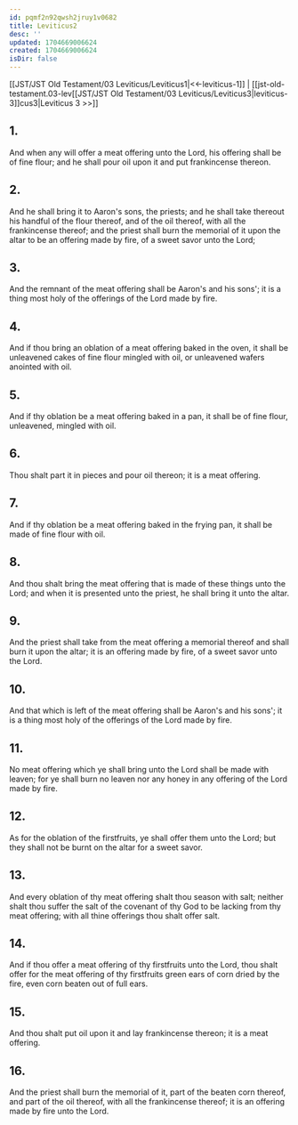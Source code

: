 ```yaml
---
id: pqmf2n92qwsh2jruy1v0682
title: Leviticus2
desc: ''
updated: 1704669006624
created: 1704669006624
isDir: false
---
```

[[JST/JST Old Testament/03 Leviticus/Leviticus1|<<-leviticus-1]] | [[jst-old-testament.03-lev[[JST/JST Old Testament/03 Leviticus/Leviticus3|leviticus-3]]cus3|Leviticus 3 >>]]
## 1.
And when any will offer a meat offering unto the Lord, his offering shall be of fine flour; and he shall pour oil upon it and put frankincense thereon.
## 2.
And he shall bring it to Aaron\'s sons, the priests; and he shall take thereout his handful of the flour thereof, and of the oil thereof, with all the frankincense thereof; and the priest shall burn the memorial of it upon the altar to be an offering made by fire, of a sweet savor unto the Lord;
## 3.
And the remnant of the meat offering shall be Aaron\'s and his sons\'; it is a thing most holy of the offerings of the Lord made by fire.
## 4.
And if thou bring an oblation of a meat offering baked in the oven, it shall be unleavened cakes of fine flour mingled with oil, or unleavened wafers anointed with oil.
## 5.
And if thy oblation be a meat offering baked in a pan, it shall be of fine flour, unleavened, mingled with oil.
## 6.
Thou shalt part it in pieces and pour oil thereon; it is a meat offering.
## 7.
And if thy oblation be a meat offering baked in the frying pan, it shall be made of fine flour with oil.
## 8.
And thou shalt bring the meat offering that is made of these things unto the Lord; and when it is presented unto the priest, he shall bring it unto the altar.
## 9.
And the priest shall take from the meat offering a memorial thereof and shall burn it upon the altar; it is an offering made by fire, of a sweet savor unto the Lord.
## 10.
And that which is left of the meat offering shall be Aaron\'s and his sons\'; it is a thing most holy of the offerings of the Lord made by fire.
## 11.
No meat offering which ye shall bring unto the Lord shall be made with leaven; for ye shall burn no leaven nor any honey in any offering of the Lord made by fire.
## 12.
As for the oblation of the firstfruits, ye shall offer them unto the Lord; but they shall not be burnt on the altar for a sweet savor.
## 13.
And every oblation of thy meat offering shalt thou season with salt; neither shalt thou suffer the salt of the covenant of thy God to be lacking from thy meat offering; with all thine offerings thou shalt offer salt.
## 14.
And if thou offer a meat offering of thy firstfruits unto the Lord, thou shalt offer for the meat offering of thy firstfruits green ears of corn dried by the fire, even corn beaten out of full ears.
## 15.
And thou shalt put oil upon it and lay frankincense thereon; it is a meat offering.
## 16.
And the priest shall burn the memorial of it, part of the beaten corn thereof, and part of the oil thereof, with all the frankincense thereof; it is an offering made by fire unto the Lord.


